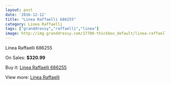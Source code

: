 ```yaml
---
layout: post
date: '2016-12-12'
title: "Linea Raffaelli 686255"
category: Linea Raffaelli
tags: ["granddressy","raffaelli","linea"]
image: http://img.granddressy.com/17780-thickbox_default/linea-raffaelli-686255.jpg
---
```

Linea Raffaelli 686255

On Sales: **$320.99**
<a href="https://www.granddressy.com/en/linea-raffaelli/16779-linea-raffaelli-686255.html"><amp-img layout="responsive" width="600" height="600" src="//img.granddressy.com/17780-thickbox_default/linea-raffaelli-686255.jpg" alt="Linea Raffaelli 686255 0" /></a>

Buy it: [Linea Raffaelli 686255](https://www.granddressy.com/en/linea-raffaelli/16779-linea-raffaelli-686255.html "Linea Raffaelli 686255")

View more: [Linea Raffaelli](https://www.granddressy.com/en/118-linea-raffaelli "Linea Raffaelli")